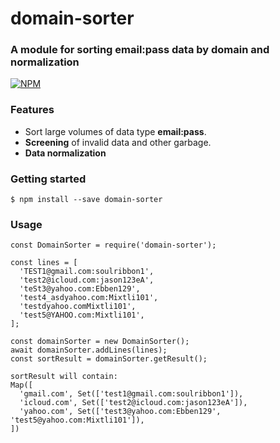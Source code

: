 # domain-sorter

### A module for sorting **email:pass** data by domain and normalization

[![NPM](https://nodei.co/npm/domain-sorter.png?downloads=true&downloadRank=true&stars=true)](https://nodei.co/npm/domain-sorter/)

### Features

* Sort large volumes of data type **email:pass**.
* **Screening** of invalid data and other garbage.
* **Data normalization**

### Getting started

    $ npm install --save domain-sorter

### Usage
    const DomainSorter = require('domain-sorter');

    const lines = [
      'TEST1@gmail.com:soulribbon1',
      'test2@icloud.com:jason123eA',
      'teSt3@yahoo.com:Ebben129',
      'test4_asdyahoo.com:Mixtli101',
      'testdyahoo.comMixtli101',
      'test5@YAHOO.com:Mixtli101',
    ];

    const domainSorter = new DomainSorter();
    await domainSorter.addLines(lines);
    const sortResult = domainSorter.getResult();

    sortResult will contain:
    Map([
      'gmail.com', Set(['test1@gmail.com:soulribbon1']),
      'icloud.com', Set(['test2@icloud.com:jason123eA']),
      'yahoo.com', Set(['test3@yahoo.com:Ebben129', 'test5@yahoo.com:Mixtli101']),
    ])